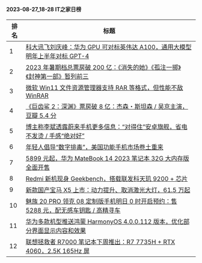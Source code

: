 #### 2023-08-27_18-28  IT之家日榜

| 排名 | 标题|
| --- | ---|
| 1 | [科大讯飞刘庆峰：华为 GPU 可对标英伟达 A100，通用大模型明年上半年对标 GPT-4](https://www.ithome.com/0/715/064.htm) |
| 2 | [2023 年暑期档总票房破 200 亿：《消失的她》《孤注一掷》《封神第一部》暂列前三](https://www.ithome.com/0/715/049.htm) |
| 3 | [微软 Win11 文件资源管理器支持 RAR 等格式，但性能不敌 WinRAR](https://www.ithome.com/0/715/050.htm) |
| 4 | [《巨齿鲨 2：深渊》票房破 8 亿：杰森・斯坦森 / 吴京主演，豆瓣 5.4 分](https://www.ithome.com/0/715/045.htm) |
| 5 | [博主称李斌透露蔚来手机更多信息：“对得住”安卓旗舰，省电不发烫 / 手感“绝对好”](https://www.ithome.com/0/715/070.htm) |
| 6 | [年轻人倡导“数字排毒”，美国功能手机市场卷土重来](https://www.ithome.com/0/715/065.htm) |
| 7 | [5899 元起，华为 MateBook 14 2023 笔记本 32G 大内存版全面开售](https://www.ithome.com/0/715/043.htm) |
| 8 | [Redmi 新机现身 Geekbench，搭载联发科天玑 9200 + 芯片](https://www.ithome.com/0/715/054.htm) |
| 9 | [新款国产宝马 X5 上市：动力提升、取消激光大灯，61.5 万起](https://www.ithome.com/0/715/085.htm) |
| 10 | [魅族 20 PRO 领克 08 定制版手机明日 0 时开启预约：售 5288 元，配无感车钥匙 / 高精寻车](https://www.ithome.com/0/715/084.htm) |
| 11 | [华为多款机型推送鸿蒙 HarmonyOS 4.0.0.112 版本，优化部分界面显示内容和效果](https://www.ithome.com/0/715/095.htm) |
| 12 | [联想拯救者 R7000 笔记本下周推出：R7 7735H + RTX 4060，2.5K 165Hz 屏](https://www.ithome.com/0/715/026.htm) |
